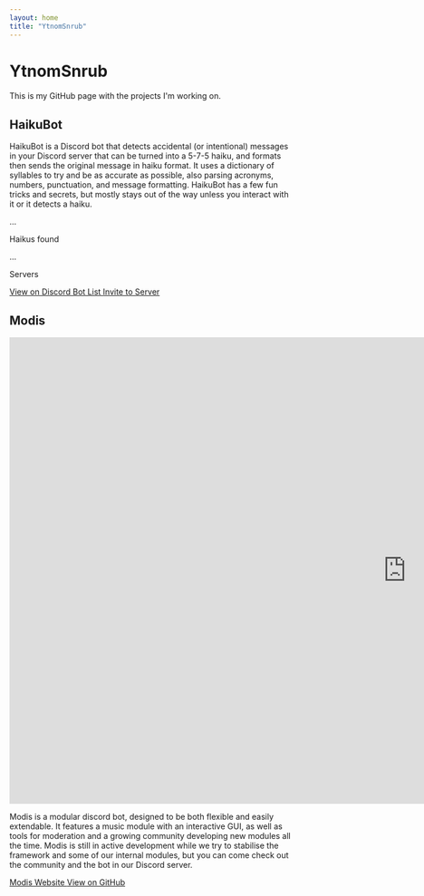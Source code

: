 ```yaml
---
layout: home
title: "YtnomSnrub"
---
```

# YtnomSnrub

This is my GitHub page with the projects I'm working on.

## HaikuBot

HaikuBot is a Discord bot that detects accidental (or intentional) messages in your Discord server that can be turned into a 5-7-5 haiku, and formats then sends the original message in haiku format. It uses a dictionary of syllables to try and be as accurate as possible, also parsing acronyms, numbers, punctuation, and message formatting. HaikuBot has a few fun tricks and secrets, but mostly stays out of the way unless you interact with it or it detects a haiku.

<div class="button-row">
    <div class="haiku-count">
        <p class="haiku-counter">...</p>
        <p>Haikus found</p>
    </div>
    <div class="server-count">
        <p class="server-counter">...</p>
        <p>Servers</p>
    </div>
</div>

<div class="button-row">
    <a class="button button-discord" href="https://discordbots.org/bot/372175794895585280">
        View on Discord Bot List
    </a>
    <a class="button" href="https://discordapp.com/oauth2/authorize?client_id=372175794895585280&scope=bot&permissions=19520">
        Invite to Server
    </a>
</div>

## Modis

<div class="youtube-player">
    <iframe width='1400' height='824' onload="iframe_loaded(this)" src="https://www.youtube.com/embed/ZsT8oq5qN2M?&theme=dark&color=white&autohide=2&modestbranding=1&showinfo=0&rel=0" frameborder="0" allowtransparency="true" gesture="media"></iframe>
</div>

Modis is a modular discord bot, designed to be both flexible and easily extendable. It features a music module with an interactive GUI, as well as tools for moderation and a growing community developing new modules all the time. Modis is still in active development while we try to stabilise the framework and some of our internal modules, but you can come check out the community and the bot in our Discord server.

<div class="button-row">
    <a class="button button-modis" href="https://infraxion.github.io/modis">
        Modis Website
    </a>
    <a class="button" href="https://github.com/infraxion/modis">
        View on GitHub
    </a>
</div>
